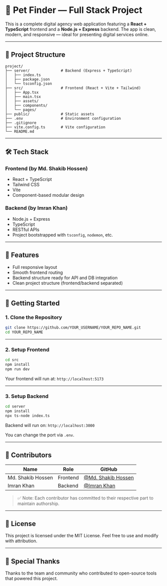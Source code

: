 # 🚀 Pet Finder — Full Stack Project

This is a complete digital agency web application featuring a **React + TypeScript** frontend and a **Node.js + Express** backend. The app is clean, modern, and responsive — ideal for presenting digital services online.

---

## 📁 Project Structure

```
project/
├── server/              # Backend (Express + TypeScript)
│   ├── index.ts
│   ├── package.json
│   └── tsconfig.json
├── src/                 # Frontend (React + Vite + Tailwind)
│   ├── App.tsx
│   ├── main.tsx
│   ├── assets/
│   ├── components/
│   └── pages/
├── public/              # Static assets
├── .env                 # Environment configuration
├── .gitignore
├── vite.config.ts       # Vite configuration
└── README.md
```

---

## 🛠️ Tech Stack

### Frontend (by **Md. Shakib Hossen**)
- React + TypeScript
- Tailwind CSS
- Vite
- Component-based modular design

### Backend (by **Imran Khan**)
- Node.js + Express
- TypeScript
- RESTful APIs
- Project bootstrapped with `tsconfig`, `nodemon`, etc.

---

## 🌟 Features

- Full responsive layout
- Smooth frontend routing
- Backend structure ready for API and DB integration
- Clean project structure (frontend/backend separated)

---

## 🚀 Getting Started

### 1. Clone the Repository

```bash
git clone https://github.com/YOUR_USERNAME/YOUR_REPO_NAME.git
cd YOUR_REPO_NAME
```

---

### 2. Setup Frontend

```bash
cd src
npm install
npm run dev
```

Your frontend will run at: `http://localhost:5173`

---

### 3. Setup Backend

```bash
cd server
npm install
npx ts-node index.ts
```

Backend will run on: `http://localhost:3000`

You can change the port via `.env`.

---

## 👥 Contributors

| Name              | Role       | GitHub                                 |
|-------------------|------------|----------------------------------------|
| Md. Shakib Hossen | Frontend   | [@Md. Shakib Hossen](https://github.com/imshakib2) |
| Imran Khan        | Backend    | [@Imran Khan](https://github.com/imrankhan1049) |

> ✅ Note: Each contributor has committed to their respective part to maintain authorship.

---

## 📄 License

This project is licensed under the MIT License. Feel free to use and modify with attribution.

---

## 🙌 Special Thanks

Thanks to the team and community who contributed to open-source tools that powered this project.
